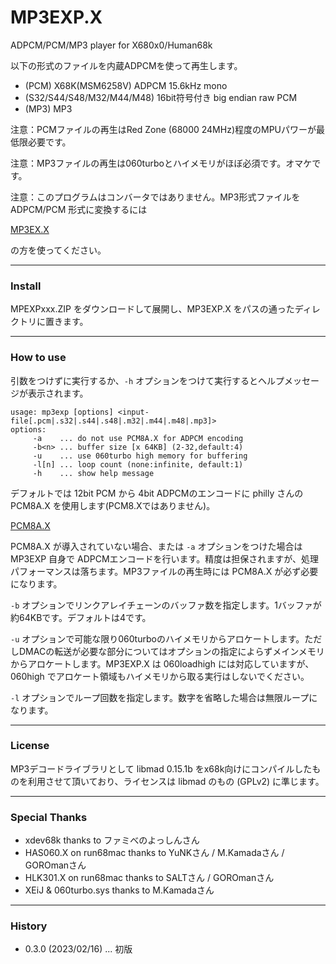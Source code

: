 # MP3EXP.X
ADPCM/PCM/MP3 player for X680x0/Human68k

以下の形式のファイルを内蔵ADPCMを使って再生します。

 - (PCM) X68K(MSM6258V) ADPCM 15.6kHz mono
 - (S32/S44/S48/M32/M44/M48) 16bit符号付き big endian raw PCM
 - (MP3) MP3

注意：PCMファイルの再生はRed Zone (68000 24MHz)程度のMPUパワーが最低限必要です。

注意：MP3ファイルの再生は060turboとハイメモリがほぼ必須です。オマケです。

注意：このプログラムはコンバータではありません。MP3形式ファイルを ADPCM/PCM 形式に変換するには

[MP3EX.X](https://github.com/tantanGH/mp3ex)

の方を使ってください。

---

### Install

MPEXPxxx.ZIP をダウンロードして展開し、MP3EXP.X をパスの通ったディレクトリに置きます。

---

### How to use

引数をつけずに実行するか、`-h` オプションをつけて実行するとヘルプメッセージが表示されます。

    usage: mp3exp [options] <input-file[.pcm|.s32|.s44|.s48|.m32|.m44|.m48|.mp3]>
    options:
         -a    ... do not use PCM8A.X for ADPCM encoding
         -b<n> ... buffer size [x 64KB] (2-32,default:4)
         -u    ... use 060turbo high memory for buffering
         -l[n] ... loop count (none:infinite, default:1)
         -h    ... show help message

デフォルトでは 12bit PCM から 4bit ADPCMのエンコードに philly さんの PCM8A.X を使用します(PCM8.Xではありません)。

[PCM8A.X](http://retropc.net/x68000/software/sound/adpcm/pcm8a/)

PCM8A.X が導入されていない場合、または `-a` オプションをつけた場合は MP3EXP 自身で ADPCMエンコードを行います。精度は担保されますが、処理パフォーマンスは落ちます。MP3ファイルの再生時には PCM8A.X が必ず必要になります。

`-b` オプションでリンクアレイチェーンのバッファ数を指定します。1バッファが約64KBです。デフォルトは4です。

`-u` オプションで可能な限り060turboのハイメモリからアロケートします。ただしDMACの転送が必要な部分についてはオプションの指定によらずメインメモリからアロケートします。MP3EXP.X は 060loadhigh には対応していますが、060high でアロケート領域もハイメモリから取る実行はしないでください。

`-l` オプションでループ回数を指定します。数字を省略した場合は無限ループになります。

---

### License

MP3デコードライブラリとして libmad 0.15.1b をx68k向けにコンパイルしたものを利用させて頂いており、ライセンスは libmad のもの (GPLv2) に準じます。

---

### Special Thanks

* xdev68k thanks to ファミべのよっしんさん
* HAS060.X on run68mac thanks to YuNKさん / M.Kamadaさん / GOROmanさん
* HLK301.X on run68mac thanks to SALTさん / GOROmanさん
* XEiJ & 060turbo.sys thanks to M.Kamadaさん

---

### History

* 0.3.0 (2023/02/16) ... 初版